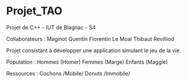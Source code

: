 Projet_TAO
==========

Projet de C++ - IUT de Blagnac - S4

Collaborateurs :
Maginot Quentin
Florentin Le Moal
Thibaut Revilliod

Projet consistant à développer une application simulant le jeu de la vie.

Population :
Hommes (Homer)
Femmes (Marge)
Enfants (Maggie)

Ressources :
Cochons /Mobile/
Donuts  /Immobile/
